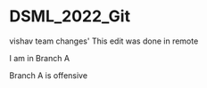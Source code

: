 # DSML_2022_Git
vishav team changes'
This edit was done in remote
 
I am in Branch A

Branch A is offensive